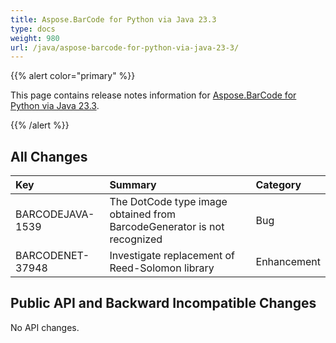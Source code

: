 ```yaml
---
title: Aspose.BarCode for Python via Java 23.3
type: docs
weight: 980
url: /java/aspose-barcode-for-python-via-java-23-3/
---
```


{{% alert color="primary" %}} 

This page contains release notes information for [Aspose.BarCode for Python via Java 23.3](https://downloads.aspose.com/barcode/python-java/new-releases/aspose.barcode-for-python-via-java-23.3/).

{{% /alert %}} 
## **All Changes**

|**Key**|**Summary**|**Category**|
| :- | :- | :- |
|BARCODEJAVA-1539|The DotCode type image obtained from BarcodeGenerator is not recognized|Bug|
|BARCODENET-37948|Investigate replacement of Reed-Solomon library|Enhancement|


## **Public API and Backward Incompatible Changes**
No API changes.
